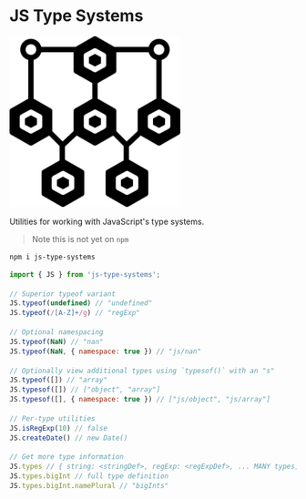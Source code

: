 # JS Type Systems

<img src="/logo.svg" width="300">

Utilities for working with JavaScript's type systems.

> Note this is not yet on `npm`

```sh
npm i js-type-systems
```

```js
import { JS } from 'js-type-systems';

// Superior typeof variant
JS.typeof(undefined) // "undefined"
JS.typeof(/[A-Z]+/g) // "regExp"

// Optional namespacing
JS.typeof(NaN) // "nan"
JS.typeof(NaN, { namespace: true }) // "js/nan"

// Optionally view additional types using `typesof()` with an "s"
JS.typeof([]) // "array"
JS.typesof([]) // ["object", "array"]
JS.typesof([], { namespace: true }) // ["js/object", "js/array"]

// Per-type utilities
JS.isRegExp(10) // false
JS.createDate() // new Date()

// Get more type information
JS.types // { string: <stringDef>, regExp: <regExpDef>, ... MANY types]
JS.types.bigInt // full type definition
JS.types.bigInt.namePlural // "bigInts"
```
